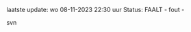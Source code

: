 laatste update: 
wo 08-11-2023 22:30   uur 
Status: FAALT - fout - 
<div class="service R">svn</div>